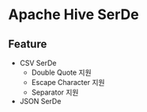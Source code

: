 # Apache Hive SerDe

## Feature

* CSV SerDe
  * Double Quote 지원
  * Escape Character 지원
  * Separator 지원
* JSON SerDe
